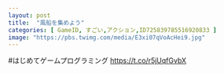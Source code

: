 ```yaml
---
layout: post
title:  "風船を集めよう"
categories: [ GameID, すごい,アクション,ID725839785516920833 ]
image: "https://pbs.twimg.com/media/E3xi07qVoAcHei9.jpg"
---
```

#はじめてゲームプログラミング https://t.co/r5jUqfGvbX
